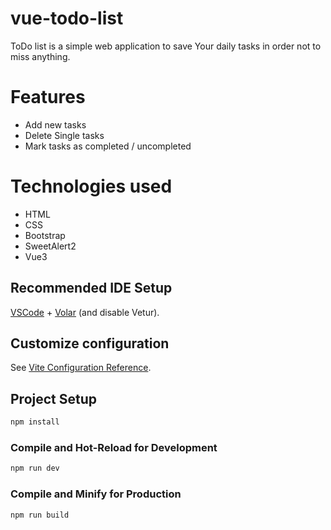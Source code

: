 # vue-todo-list

ToDo list is a simple web application to save Your daily tasks in order not to miss anything.

# Features

- Add new tasks
- Delete Single tasks
- Mark tasks as completed / uncompleted

# Technologies used

- HTML
- CSS
- Bootstrap
- SweetAlert2
- Vue3

## Recommended IDE Setup

[VSCode](https://code.visualstudio.com/) + [Volar](https://marketplace.visualstudio.com/items?itemName=Vue.volar) (and disable Vetur).

## Customize configuration

See [Vite Configuration Reference](https://vitejs.dev/config/).

## Project Setup

```sh
npm install
```

### Compile and Hot-Reload for Development

```sh
npm run dev
```

### Compile and Minify for Production

```sh
npm run build
```
